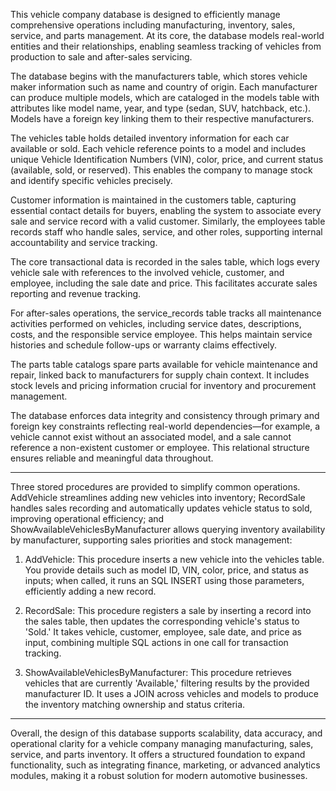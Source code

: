 This vehicle company database is designed to efficiently manage comprehensive operations including manufacturing, inventory, sales, service, and parts management. At its core, the database models real-world entities and their relationships, enabling seamless tracking of vehicles from production to sale and after-sales servicing.

The database begins with the manufacturers table, which stores vehicle maker information such as name and country of origin. Each manufacturer can produce multiple models, which are cataloged in the models table with attributes like model name, year, and type (sedan, SUV, hatchback, etc.). Models have a foreign key linking them to their respective manufacturers.

The vehicles table holds detailed inventory information for each car available or sold. Each vehicle reference points to a model and includes unique Vehicle Identification Numbers (VIN), color, price, and current status (available, sold, or reserved). This enables the company to manage stock and identify specific vehicles precisely.

Customer information is maintained in the customers table, capturing essential contact details for buyers, enabling the system to associate every sale and service record with a valid customer. Similarly, the employees table records staff who handle sales, service, and other roles, supporting internal accountability and service tracking.

The core transactional data is recorded in the sales table, which logs every vehicle sale with references to the involved vehicle, customer, and employee, including the sale date and price. This facilitates accurate sales reporting and revenue tracking.

For after-sales operations, the service_records table tracks all maintenance activities performed on vehicles, including service dates, descriptions, costs, and the responsible service employee. This helps maintain service histories and schedule follow-ups or warranty claims effectively.

The parts table catalogs spare parts available for vehicle maintenance and repair, linked back to manufacturers for supply chain context. It includes stock levels and pricing information crucial for inventory and procurement management.

The database enforces data integrity and consistency through primary and foreign key constraints reflecting real-world dependencies—for example, a vehicle cannot exist without an associated model, and a sale cannot reference a non-existent customer or employee. This relational structure ensures reliable and meaningful data throughout.

----------------------------------------------------------------------------------------------------------------------------------------------------------------
Three stored procedures are provided to simplify common operations. AddVehicle streamlines adding new vehicles into inventory; RecordSale handles sales recording and automatically updates vehicle status to sold, improving operational efficiency; and ShowAvailableVehiclesByManufacturer allows querying inventory availability by manufacturer, supporting sales priorities and stock management:

1. AddVehicle: This procedure inserts a new vehicle into the vehicles table. You provide details such as model ID, VIN, color, price, and status as inputs; when called, it runs an SQL INSERT using those parameters, efficiently adding a new record.

2. RecordSale: This procedure registers a sale by inserting a record into the sales table, then updates the corresponding vehicle's status to 'Sold.' It takes vehicle, customer, employee, sale date, and price as input, combining multiple SQL actions in one call for transaction tracking.

3. ShowAvailableVehiclesByManufacturer: This procedure retrieves vehicles that are currently 'Available,' filtering results by the provided manufacturer ID. It uses a JOIN across vehicles and models to produce the inventory matching ownership and status criteria.
----------------------------------------------------------------------------------------------------------------------------------------------------------------

Overall, the design of this database supports scalability, data accuracy, and operational clarity for a vehicle company managing manufacturing, sales, service, and parts inventory. It offers a structured foundation to expand functionality, such as integrating finance, marketing, or advanced analytics modules, making it a robust solution for modern automotive businesses.
